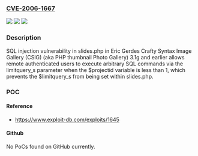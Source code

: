 ### [CVE-2006-1667](https://cve.mitre.org/cgi-bin/cvename.cgi?name=CVE-2006-1667)
![](https://img.shields.io/static/v1?label=Product&message=n%2Fa&color=blue)
![](https://img.shields.io/static/v1?label=Version&message=n%2Fa&color=blue)
![](https://img.shields.io/static/v1?label=Vulnerability&message=n%2Fa&color=brighgreen)

### Description

SQL injection vulnerability in slides.php in Eric Gerdes Crafty Syntax Image Gallery (CSIG) (aka PHP thumbnail Photo Gallery) 3.1g and earlier allows remote authenticated users to execute arbitrary SQL commands via the limitquery_s parameter when the $projectid variable is less than 1, which prevents the $limitquery_s from being set within slides.php.

### POC

#### Reference
- https://www.exploit-db.com/exploits/1645

#### Github
No PoCs found on GitHub currently.

